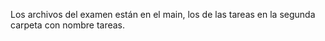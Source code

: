 Los archivos del examen están en el main, los de las tareas en la segunda carpeta con nombre tareas.
